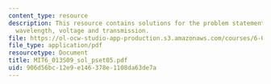 ```yaml
---
content_type: resource
description: This resource contains solutions for the problem statements related to
  wavelength, voltage and transmission.
file: https://ol-ocw-studio-app-production.s3.amazonaws.com/courses/6-013-electromagnetics-and-applications-spring-2009/906d56bc12e9e146378e1108da63de7a_MIT6_013S09_sol_pset05.pdf
file_type: application/pdf
resourcetype: Document
title: MIT6_013S09_sol_pset05.pdf
uid: 906d56bc-12e9-e146-378e-1108da63de7a
---
```

